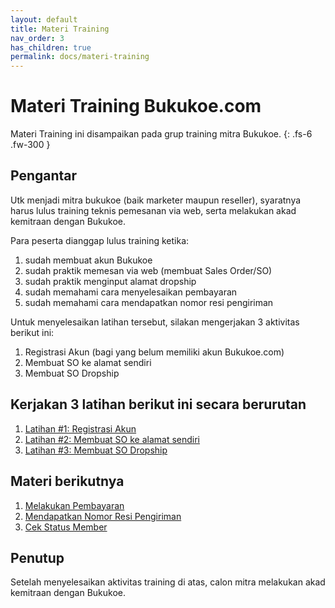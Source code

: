 ```yaml
---
layout: default
title: Materi Training
nav_order: 3
has_children: true
permalink: docs/materi-training
---
```


# Materi Training Bukukoe.com
Materi Training ini disampaikan pada grup training mitra Bukukoe. {: .fs-6 .fw-300 }

## Pengantar 
Utk menjadi mitra bukukoe (baik marketer maupun reseller), syaratnya harus lulus training teknis pemesanan via web, serta melakukan akad kemitraan dengan Bukukoe. 

Para peserta dianggap lulus training ketika:
1. sudah membuat akun Bukukoe
2. sudah praktik memesan via web (membuat Sales Order/SO)
3. sudah praktik menginput alamat dropship
4. sudah memahami cara menyelesaikan pembayaran
5. sudah memahami cara mendapatkan nomor resi pengiriman

Untuk menyelesaikan latihan tersebut, silakan mengerjakan 3 aktivitas berikut ini:
1. Registrasi Akun (bagi yang belum memiliki akun Bukukoe.com)
2. Membuat SO ke alamat sendiri
3. Membuat SO Dropship

## Kerjakan 3 latihan berikut ini secara berurutan
1. [Latihan #1: Registrasi Akun](/docs/materi-training/1-registrasi-akun-bukukoe/)
2. [Latihan #2: Membuat SO ke alamat sendiri](/docs/materi-training/2-membuat-so-ke-alamat-sendiri/)
3. [Latihan #3: Membuat SO Dropship](/docs/materi-training/3-membuat-so-dropship/)

## Materi berikutnya 
1. [Melakukan Pembayaran](/docs/materi-training/4-melakukan-pembayaran/)
2. [Mendapatkan Nomor Resi Pengiriman](/docs/materi-training/5-mendapatkan-nomor-resi/)
3. [Cek Status Member](/docs/materi-training/6-cek-status-member/)

## Penutup
Setelah menyelesaikan aktivitas training di atas, calon mitra melakukan akad kemitraan dengan Bukukoe.
